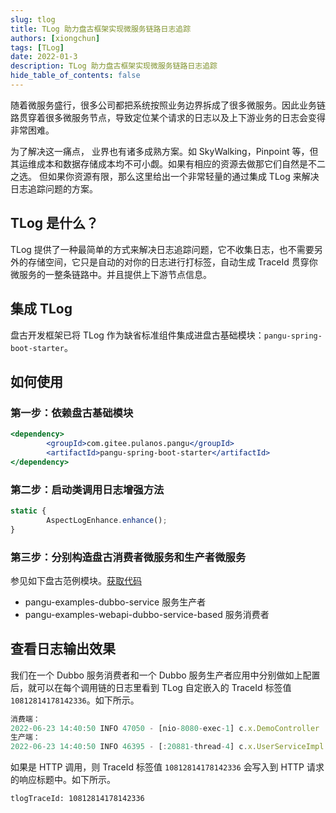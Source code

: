 ```yaml
---
slug: tlog
title: TLog 助力盘古框架实现微服务链路日志追踪
authors: [xiongchun]
tags: [TLog]
date: 2022-01-3
description: TLog 助力盘古框架实现微服务链路日志追踪
hide_table_of_contents: false
---
```


随着微服务盛行，很多公司都把系统按照业务边界拆成了很多微服务。因此业务链路贯穿着很多微服务节点，导致定位某个请求的日志以及上下游业务的日志会变得非常困难。
<!--truncate-->
为了解决这一痛点， 业界也有诸多成熟方案。如 SkyWalking，Pinpoint 等，但其运维成本和数据存储成本均不可小觑。如果有相应的资源去做那它们自然是不二之选。 但如果你资源有限，那么这里给出一个非常轻量的通过集成 TLog 来解决日志追踪问题的方案。

## TLog 是什么？
TLog 提供了一种最简单的方式来解决日志追踪问题，它不收集日志，也不需要另外的存储空间，它只是自动的对你的日志进行打标签，自动生成 TraceId 贯穿你微服务的一整条链路中。并且提供上下游节点信息。

## 集成 TLog
盘古开发框架已将 TLog 作为缺省标准组件集成进盘古基础模块：`pangu-spring-boot-starter`。

## 如何使用
### 第一步：依赖盘古基础模块
```jsx
<dependency>
        <groupId>com.gitee.pulanos.pangu</groupId>
        <artifactId>pangu-spring-boot-starter</artifactId>
</dependency>
```

### 第二步：启动类调用日志增强方法
```jsx
static {
        AspectLogEnhance.enhance();
}
```

### 第三步：分别构造盘古消费者微服务和生产者微服务  
参见如下盘古范例模块。[获取代码](https://gitee.com/pulanos/pangu-framework/tree/master/pangu-examples)
- pangu-examples-dubbo-service 服务生产者
- pangu-examples-webapi-dubbo-service-based 服务消费者

## 查看日志输出效果
我们在一个 Dubbo 服务消费者和一个 Dubbo 服务生产者应用中分别做如上配置后，就可以在每个调用链的日志里看到 TLog 自定嵌入的 TraceId 标签值 `10812814178142336`。如下所示。

```jsx
消费端：
2022-06-23 14:40:50 INFO 47050 - [nio-8080-exec-1] c.x.DemoController : < 0 >< 10812814178142336 > call case1...
生产端：
2022-06-23 14:40:50 INFO 46395 - [:20881-thread-4] c.x.UserServiceImpl : < 0.1 >< 10812814178142336 > 参数userIn：UserInDto(name=null, userType=1)
```
如果是 HTTP 调用，则 TraceId 标签值 `10812814178142336` 会写入到 HTTP 请求的响应标题中。如下所示。
```
tlogTraceId: 10812814178142336
```